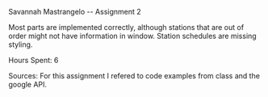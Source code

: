 Savannah Mastrangelo -- Assignment 2

Most parts are implemented correctly, although stations that
are out of order might not have information in window. Station schedules
are missing styling. 

Hours Spent: 6

Sources: For this assignment I refered to code examples from class and the 
google API. 